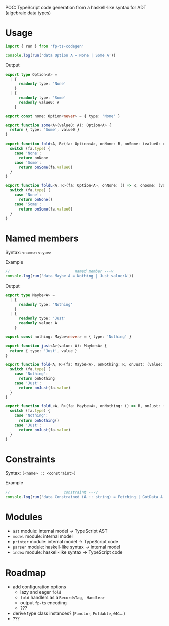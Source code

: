 POC: TypeScript code generation from a haskell-like syntax for ADT (algebraic data types)

# Usage

```ts
import { run } from 'fp-ts-codegen'

console.log(run('data Option A = None | Some A'))
```

Output

```ts
export type Option<A> =
  | {
      readonly type: 'None'
    }
  | {
      readonly type: 'Some'
      readonly value0: A
    }

export const none: Option<never> = { type: 'None' }

export function some<A>(value0: A): Option<A> {
  return { type: 'Some', value0 }
}

export function fold<A, R>(fa: Option<A>, onNone: R, onSome: (value0: A) => R): R {
  switch (fa.type) {
    case 'None':
      return onNone
    case 'Some':
      return onSome(fa.value0)
  }
}

export function foldL<A, R>(fa: Option<A>, onNone: () => R, onSome: (value0: A) => R): R {
  switch (fa.type) {
    case 'None':
      return onNone()
    case 'Some':
      return onSome(fa.value0)
  }
}
```

# Named members

Syntax: `<name>:<type>`

Example

```ts
//                             named member ---v
console.log(run('data Maybe A = Nothing | Just value:A'))
```

Output

```ts
export type Maybe<A> =
  | {
      readonly type: 'Nothing'
    }
  | {
      readonly type: 'Just'
      readonly value: A
    }

export const nothing: Maybe<never> = { type: 'Nothing' }

export function just<A>(value: A): Maybe<A> {
  return { type: 'Just', value }
}

export function fold<A, R>(fa: Maybe<A>, onNothing: R, onJust: (value: A) => R): R {
  switch (fa.type) {
    case 'Nothing':
      return onNothing
    case 'Just':
      return onJust(fa.value)
  }
}

export function foldL<A, R>(fa: Maybe<A>, onNothing: () => R, onJust: (value: A) => R): R {
  switch (fa.type) {
    case 'Nothing':
      return onNothing()
    case 'Just':
      return onJust(fa.value)
  }
}
```

# Constraints

Syntax: `(<name> :: <constraint>)`

Example

```ts
//                        constraint ---v
console.log(run('data Constrained (A :: string) = Fetching | GotData A'))
```

# Modules

- `ast` module: internal model -> TypeScript AST
- `model` module: internal model
- `printer` module: internal model -> TypeScript code
- `parser` module: haskell-like syntax -> internal model
- `index` module: haskell-like syntax -> TypeScript code

# Roadmap

- add configuration options
  - lazy and eager `fold`
  - `fold` handlers as a `Record<Tag, Handler>`
  - output `fp-ts` encoding
  - ???
- derive type class instances? (`Functor`, `Foldable`, etc...)
- ???

